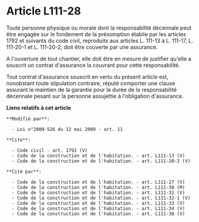 # Article L111-28

Toute personne physique ou morale dont la responsabilité décennale peut être engagée sur le fondement de la présomption
établie par les articles 1792 et suivants du code civil, reproduits aux articles L. 111-13 à L. 111-17, L. 111-20-1 et L.
111-20-2, doit être couverte par une assurance.

A l'ouverture de tout chantier, elle doit être en mesure de justifier qu'elle a souscrit un contrat d'assurance la couvrant
pour cette responsabilité. 

Tout contrat d'assurance souscrit en vertu du présent article est, nonobstant toute stipulation contraire, réputé comporter
une clause assurant le maintien de la garantie pour la durée de la responsabilité décennale pesant sur la personne assujettie
à l'obligation d'assurance.

**Liens relatifs à cet article**

	**Modifié par**:

	  - Loi n°2009-526 du 12 mai 2009 - art. 11

	**Cite**:

	  - Code civil - art. 1792 (V)
	  - Code de la construction et de l'habitation. - art. L111-13 (V)
	  - Code de la construction et de l'habitation. - art. L111-20-2 (V)

	**Cité par**:

	  - Code de la construction et de l'habitation. - art. L111-27 (V)
	  - Code de la construction et de l'habitation. - art. L111-30 (M)
	  - Code de la construction et de l'habitation. - art. L111-31 (V)
	  - Code de la construction et de l'habitation. - art. L111-32-1 (V)
	  - Code de la construction et de l'habitation. - art. L111-33 (V)
	  - Code de la construction et de l'habitation. - art. L111-34 (V)
	  - Code de la construction et de l'habitation. - art. L111-38 (V)
